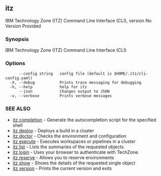 ## itz

IBM Technology Zone (ITZ) Command Line Interface (CLI), version No Version Provided

### Synopsis

IBM Technology Zone (ITZ) Command Line Interface (CLI)

### Options

```
      --config string   config file (default is $HOME/.itz/cli-config.yaml)
  -X, --debug           Prints trace messaging for debugging
  -h, --help            help for itz
      --json            Changes output to JSON
  -v, --verbose         Prints verbose messages
```

### SEE ALSO

* [itz completion](itz_completion.md)	 - Generate the autocompletion script for the specified shell
* [itz deploy](itz_deploy.md)	 - Deploys a build in a cluster
* [itz doctor](itz_doctor.md)	 - Checks the environment and configuration
* [itz execute](itz_execute.md)	 - Executes workspaces or pipelines in a cluster
* [itz list](itz_list.md)	 - Lists the summaries of the requested objects
* [itz login](itz_login.md)	 - Uses your browser to authenticate with TechZone.
* [itz reserve](itz_reserve.md)	 - Allows you to reserve environments
* [itz show](itz_show.md)	 - Shows the details of the requested single object
* [itz version](itz_version.md)	 - Prints the current version and exits

